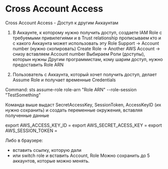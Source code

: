 # Cross Account Access
Cross Account Access - Доступ к другим Аккаунтам

1. В Аккаунте, к которому нужно получить доступ, создаете IAM Role с требуемыми привилегиями и в Trust relationship 
прописываем кто и с какого Аккаунта может использовать эту Role
Support -> Account number (нужно скопировать)
Create Role -> Another AWS Account -> снизу вставляем Account number
Выбираем Роли (доступы), которын нужны 
Другим программистам, кому шарим доступ, нужно предоставить Role ARN

2. Пользователь с Аккаунта, который хочет получить доступ, делает Assume Role и получает временные Credentials

Command: 
sts assume-role role-arn "Role ARN" --role-session "TestSomething"

Команда выше выдаст SecretAccessKey, SessionToken, AccessKeyID (их нужно сохранить)
и создать переменные окружения, вставляя полученные данные 

export AWS_ACCESS_KEY_ID = 
export AWS_SECRET_ACESS_KEY = 
export AWS_SESSION_TOKEN = 

Либо в браузере:
- вставить ссылку, которую дали 
- или switch role и вставить Account, Role 
Можно сохранить до 5 аккаунтов, которые можно менять.
